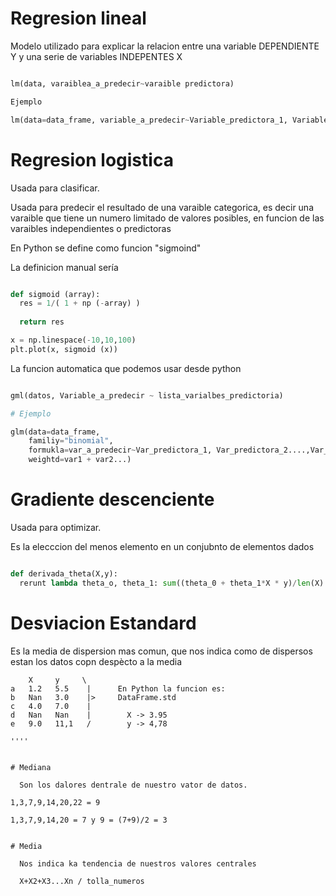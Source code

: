 # Regresion lineal

  Modelo utilizado para explicar la relacion entre una variable DEPENDIENTE Y y una serie de variables INDEPENTES X

```python

lm(data, varaiblea_a_predecir~varaible predictora)

Ejemplo

lm(data=data_frame, variable_a_predecir~Variable_predictora_1, Variable_predictora_2...Variable_predictora_N)

```


# Regresion logistica

Usada para clasificar.

Usada para predecir el resultado de una varaible categorica, es decir una varaible que tiene un numero limitado de valores posibles,
en funcion de las varaibles independientes o predictoras

En Python se define como funcion "sigmoind"

La definicion manual sería

```python

def sigmoid (array):
  res = 1/( 1 + np (-array) )
  
  return res

x = np.linespace(-10,10,100)
plt.plot(x, sigmoid (x))

```

La funcion automatica que podemos usar desde python

```python

gml(datos, Variable_a_predecir ~ lista_varialbes_predictoria)

# Ejemplo

glm(data=data_frame, 
    familiy="binomial",
    formukla=var_a_predecir~Var_predictora_1, Var_predictora_2....,Var_predictora_N,
    weightd=var1 + var2...)
```


# Gradiente descenciente

Usada para optimizar.

Es la elecccion del menos elemento en un conjubnto de elementos dados

```Python

def derivada_theta(X,y):
  rerunt lambda theta_o, theta_1: sum((theta_0 + theta_1*X * y)/len(X)

```


# Desviacion Estandard

  Es la media de dispersion mas comun, que nos indica como de dispersos estan los datos copn despècto a la media
  
  ```
      X     y     \
  a   1.2   5.5    |      En Python la funcion es:
  b   Nan   3.0    |>     DataFrame.std
  c   4.0   7.0    |
  d   Nan   Nan    |        X -> 3.95
  e   9.0   11,1   /        y -> 4,78
 
 ''''
  
  
  # Mediana
  
    Son los dalores dentrale de nuestro vator de datos.
  
  1,3,7,9,14,20,22 = 9
  
  1,3,7,9,14,20 = 7 y 9 = (7+9)/2 = 3
  
  
  # Media
  
    Nos indica ka tendencia de nuestros valores centrales
   
    X+X2+X3...Xn / tolla_numeros
